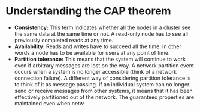 # Understanding the CAP theorem

- **Consistency:** This term indicates whether all the nodes in a cluster see the
same data at the same time or not. A read-only node has to see all
previously completed reads at any time.
- **Availability:** Reads and writes have to succeed all the time. In other words
a node has to be available for users at any point of time.
- **Partition tolerance:** This means that the system will continue to work even
if arbitrary messages are lost on the way. A network partition event occurs
when a system is no longer accessible (think of a network connection
failure). A different way of considering partition tolerance is to think of it as
message passing. If an individual system can no longer send or receive
messages from other systems, it means that it has been effectively
partitioned out of the network. The guaranteed properties are maintained
even when netw